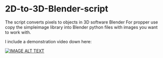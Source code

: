 # 2D-to-3D-Blender-script
The script converts pixels to objects in 3D software Blender
For propper use copy the simpleimage library into Blender python files with images you want to work with.

I include a demonstration video down here:

[![IMAGE ALT TEXT](http://i3.ytimg.com/vi/uTO8D86Xsuk/maxresdefault.jpg)](https://www.youtube.com/watch?v=uTO8D86Xsuk "Demo Video")

